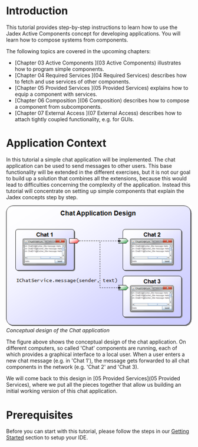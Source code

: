 # Introduction

This tutorial provides step-by-step instructions to learn how to use the Jadex Active Components concept for developing applications. You will learn how to compose systems from components. 

The following topics are covered in the upcoming chapters:

-   [Chapter 03 Active Components ](03 Active Components)  illustrates how to program simple components.
-   [Chapter 04 Required Services ](04 Required Services)  describes how to fetch and use services of other components.
-   [Chapter 05 Provided Services ](05 Provided Services)  explains how to equip a component with services.
-   [Chapter 06 Composition ](06 Composition)  describes how to compose a component from subcomponents.
-   [Chapter 07 External Access ](07 External Access)  describes how to attach tightly coupled functionality, e.g. for GUIs.

# Application Context

In this tutorial a simple chat application will be implemented. The chat application can be used to send messages to other users. This base functionality will be extended in the different exercises, but it is not our goal to build up a solution that combines all the extensions, because this would lead to difficulties concerning the complexity of the application. Instead this tutorial will concentrate on setting up simple components that explain the Jadex concepts step by step.

![AC Tutorial.01 Introduction@chatdesign.png](chatdesign.png)  
*Conceptual design of the Chat application*

The figure above shows the conceptual design of the chat application. On different computers, so called 'Chat' components are running, each of which provides a graphical interface to a local user. When a user enters a new chat message (e.g. in 'Chat 1'), the message gets forwarded to all chat components in the network (e.g. 'Chat 2' and 'Chat 3).

We will come back to this design in [05 Provided Services](05 Provided Services), where we put all the pieces together that allow us building an initial working version of this chat application.


# Prerequisites
Before you can start with this tutorial, please follow the steps in our [Getting Started](../../getting-started/getting-started/#ide-setup) section to setup your IDE.
